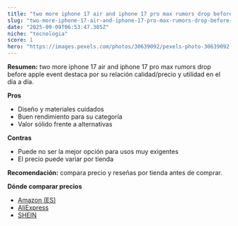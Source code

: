 ```yaml
---
title: "two more iphone 17 air and iphone 17 pro max rumors drop before apple event"
slug: "two-more-iphone-17-air-and-iphone-17-pro-max-rumors-drop-before-apple-event"
date: "2025-09-09T06:53:47.305Z"
niche: "tecnologia"
score: 1
hero: "https://images.pexels.com/photos/30639092/pexels-photo-30639092.jpeg?auto=compress&cs=tinysrgb&fit=crop&h=627&w=1200&auto=compress&cs=tinysrgb&w=1200&h=675&fit=crop"
---
```


**Resumen:** two more iphone 17 air and iphone 17 pro max rumors drop before apple event destaca por su relación calidad/precio y utilidad en el día a día.

**Pros**
- Diseño y materiales cuidados
- Buen rendimiento para su categoría
- Valor sólido frente a alternativas

**Contras**
- Puede no ser la mejor opción para usos muy exigentes
- El precio puede variar por tienda

**Recomendación:** compara precio y reseñas por tienda antes de comprar.

**Dónde comparar precios**
- [Amazon (ES)](https://www.amazon.es/s?k=two%20more%20iphone%2017%20air%20and%20iphone%2017%20pro%20max%20rumors%20drop%20before%20apple%20event&tag=teknovashop25-21)
- [AliExpress](https://www.aliexpress.com/wholesale?SearchText=two%20more%20iphone%2017%20air%20and%20iphone%2017%20pro%20max%20rumors%20drop%20before%20apple%20event)
- [SHEIN](https://www.shein.com/pdsearch/two%20more%20iphone%2017%20air%20and%20iphone%2017%20pro%20max%20rumors%20drop%20before%20apple%20event)